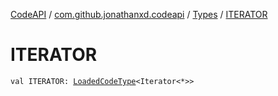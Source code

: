 [CodeAPI](../../index.md) / [com.github.jonathanxd.codeapi](../index.md) / [Types](index.md) / [ITERATOR](.)

# ITERATOR

`val ITERATOR: `[`LoadedCodeType`](../../com.github.jonathanxd.codeapi.type/-loaded-code-type/index.md)`<Iterator<*>>`